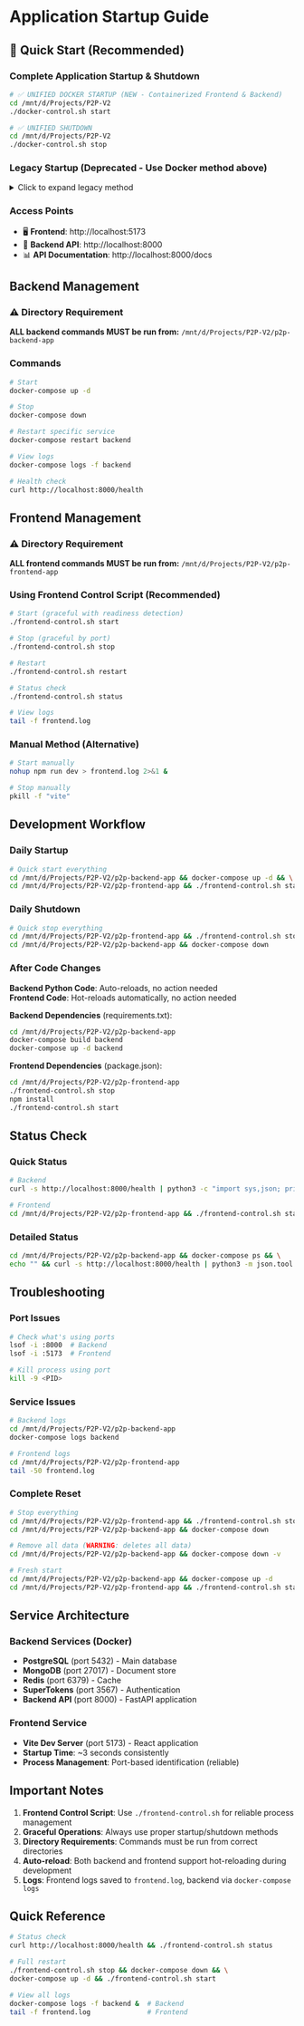 # Application Startup Guide

## 🚀 Quick Start (Recommended)

### Complete Application Startup & Shutdown

```bash
# ✅ UNIFIED DOCKER STARTUP (NEW - Containerized Frontend & Backend)
cd /mnt/d/Projects/P2P-V2
./docker-control.sh start

# ✅ UNIFIED SHUTDOWN
cd /mnt/d/Projects/P2P-V2
./docker-control.sh stop
```

### Legacy Startup (Deprecated - Use Docker method above)

<details>
<summary>Click to expand legacy method</summary>

```bash
# ❌ OLD METHOD (Backend Docker + Frontend Local)
# 1. Backend (from backend directory)
cd /mnt/d/Projects/P2P-V2/p2p-backend-app
docker-compose up -d

# 2. Frontend (from frontend directory) 
cd /mnt/d/Projects/P2P-V2/p2p-frontend-app
./frontend-control.sh start

# Shutdown
./frontend-control.sh stop
cd /mnt/d/Projects/P2P-V2/p2p-backend-app
docker-compose down
```
</details>

### Access Points
- 🖥️ **Frontend**: http://localhost:5173
- 🔧 **Backend API**: http://localhost:8000  
- 📊 **API Documentation**: http://localhost:8000/docs

## Backend Management

### ⚠️ Directory Requirement
**ALL backend commands MUST be run from:** `/mnt/d/Projects/P2P-V2/p2p-backend-app`

### Commands
```bash
# Start
docker-compose up -d

# Stop  
docker-compose down

# Restart specific service
docker-compose restart backend

# View logs
docker-compose logs -f backend

# Health check
curl http://localhost:8000/health
```

## Frontend Management

### ⚠️ Directory Requirement  
**ALL frontend commands MUST be run from:** `/mnt/d/Projects/P2P-V2/p2p-frontend-app`

### Using Frontend Control Script (Recommended)
```bash
# Start (graceful with readiness detection)
./frontend-control.sh start

# Stop (graceful by port)
./frontend-control.sh stop

# Restart
./frontend-control.sh restart

# Status check
./frontend-control.sh status

# View logs
tail -f frontend.log
```

### Manual Method (Alternative)
```bash
# Start manually
nohup npm run dev > frontend.log 2>&1 &

# Stop manually 
pkill -f "vite"
```

## Development Workflow

### Daily Startup
```bash
# Quick start everything
cd /mnt/d/Projects/P2P-V2/p2p-backend-app && docker-compose up -d && \
cd /mnt/d/Projects/P2P-V2/p2p-frontend-app && ./frontend-control.sh start
```

### Daily Shutdown
```bash
# Quick stop everything  
cd /mnt/d/Projects/P2P-V2/p2p-frontend-app && ./frontend-control.sh stop && \
cd /mnt/d/Projects/P2P-V2/p2p-backend-app && docker-compose down
```

### After Code Changes

**Backend Python Code**: Auto-reloads, no action needed  
**Frontend Code**: Hot-reloads automatically, no action needed

**Backend Dependencies** (requirements.txt):
```bash
cd /mnt/d/Projects/P2P-V2/p2p-backend-app
docker-compose build backend
docker-compose up -d backend
```

**Frontend Dependencies** (package.json):
```bash
cd /mnt/d/Projects/P2P-V2/p2p-frontend-app
./frontend-control.sh stop
npm install  
./frontend-control.sh start
```

## Status Check

### Quick Status
```bash
# Backend
curl -s http://localhost:8000/health | python3 -c "import sys,json; print('Backend:', json.load(sys.stdin)['status'])"

# Frontend
cd /mnt/d/Projects/P2P-V2/p2p-frontend-app && ./frontend-control.sh status
```

### Detailed Status
```bash
cd /mnt/d/Projects/P2P-V2/p2p-backend-app && docker-compose ps && \
echo "" && curl -s http://localhost:8000/health | python3 -m json.tool
```

## Troubleshooting

### Port Issues
```bash
# Check what's using ports
lsof -i :8000  # Backend
lsof -i :5173  # Frontend

# Kill process using port
kill -9 <PID>
```

### Service Issues  
```bash
# Backend logs
cd /mnt/d/Projects/P2P-V2/p2p-backend-app
docker-compose logs backend

# Frontend logs
cd /mnt/d/Projects/P2P-V2/p2p-frontend-app
tail -50 frontend.log
```

### Complete Reset
```bash
# Stop everything
cd /mnt/d/Projects/P2P-V2/p2p-frontend-app && ./frontend-control.sh stop
cd /mnt/d/Projects/P2P-V2/p2p-backend-app && docker-compose down

# Remove all data (WARNING: deletes all data)
cd /mnt/d/Projects/P2P-V2/p2p-backend-app && docker-compose down -v

# Fresh start
cd /mnt/d/Projects/P2P-V2/p2p-backend-app && docker-compose up -d
cd /mnt/d/Projects/P2P-V2/p2p-frontend-app && ./frontend-control.sh start
```

## Service Architecture

### Backend Services (Docker)
- **PostgreSQL** (port 5432) - Main database
- **MongoDB** (port 27017) - Document store  
- **Redis** (port 6379) - Cache
- **SuperTokens** (port 3567) - Authentication
- **Backend API** (port 8000) - FastAPI application

### Frontend Service
- **Vite Dev Server** (port 5173) - React application
- **Startup Time**: ~3 seconds consistently
- **Process Management**: Port-based identification (reliable)

## Important Notes

1. **Frontend Control Script**: Use `./frontend-control.sh` for reliable process management
2. **Graceful Operations**: Always use proper startup/shutdown methods  
3. **Directory Requirements**: Commands must be run from correct directories
4. **Auto-reload**: Both backend and frontend support hot-reloading during development
5. **Logs**: Frontend logs saved to `frontend.log`, backend via `docker-compose logs`

## Quick Reference

```bash
# Status check
curl http://localhost:8000/health && ./frontend-control.sh status

# Full restart
./frontend-control.sh stop && docker-compose down && \
docker-compose up -d && ./frontend-control.sh start

# View all logs
docker-compose logs -f backend &  # Backend  
tail -f frontend.log              # Frontend
```